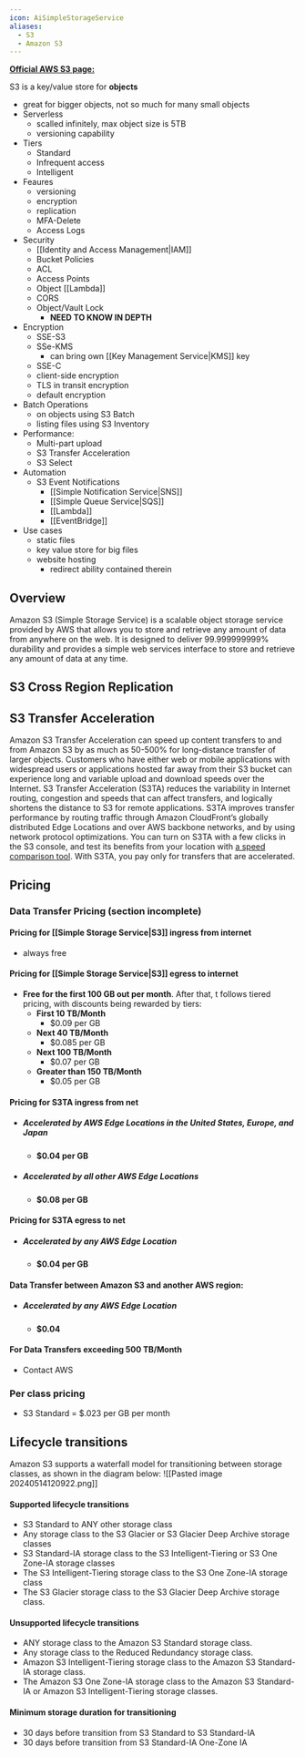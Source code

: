 ```yaml
---
icon: AiSimpleStorageService
aliases:
  - S3
  - Amazon S3
---
```

[**Official AWS S3 page:**](https://aws.amazon.com/s3/)

S3 is a key/value store for **objects**
- great for bigger objects, not so much for many small objects
- Serverless
	- scalled infinitely, max object size is 5TB
	- versioning capability
- Tiers
	- Standard
	- Infrequent access
	- Intelligent
- Feaures
	- versioning
	- encryption
	- replication
	- MFA-Delete
	- Access Logs
- Security
	- [[Identity and Access Management|IAM]]
	- Bucket Policies
	- ACL
	- Access Points
	- Object [[Lambda]]
	- CORS
	- Object/Vault Lock
		- **NEED TO KNOW IN DEPTH**
- Encryption
	- SSE-S3
	- SSe-KMS
		- can bring own [[Key Management Service|KMS]] key
	- SSE-C
	- client-side encryption
	- TLS in transit encryption
	- default encryption
- Batch Operations
	- on objects using S3 Batch
	- listing files using S3 Inventory
- Performance: 
	- Multi-part upload
	- S3 Transfer Acceleration
	- S3 Select
- Automation
	- S3 Event Notifications
		- [[Simple Notification Service|SNS]]
		- [[Simple Queue Service|SQS]]
		- [[Lambda]]
		- [[EventBridge]]
- Use cases
	- static files
	- key value store for big files
	- website hosting
		- redirect ability contained therein

## Overview 
Amazon S3 (Simple Storage Service) is a scalable object storage service provided by AWS that allows you to store and retrieve any amount of data from anywhere on the web. It is designed to deliver 99.999999999% durability and provides a simple web services interface to store and retrieve any amount of data at any time.
## S3 Cross Region Replication 

## S3 Transfer Acceleration
Amazon S3 Transfer Acceleration can speed up content transfers to and from Amazon S3 by as much as 50-500% for long-distance transfer of larger objects. Customers who have either web or mobile applications with widespread users or applications hosted far away from their S3 bucket can experience long and variable upload and download speeds over the Internet. S3 Transfer Acceleration (S3TA) reduces the variability in Internet routing, congestion and speeds that can affect transfers, and logically shortens the distance to S3 for remote applications. S3TA improves transfer performance by routing traffic through Amazon CloudFront’s globally distributed Edge Locations and over AWS backbone networks, and by using network protocol optimizations. You can turn on S3TA with a few clicks in the S3 console, and test its benefits from your location with [a speed comparison tool](http://s3-accelerate-speedtest.s3-accelerate.amazonaws.com/en/accelerate-speed-comparsion.html). With S3TA, you pay only for transfers that are accelerated.
## Pricing

### Data Transfer Pricing (section incomplete)

#### Pricing for [[Simple Storage Service|S3]] ingress **from** internet
- always free

#### Pricing for [[Simple Storage Service|S3]] egress **to** internet
- **Free for the first 100 GB out per month**.  After that, t follows tiered pricing, with discounts being rewarded by tiers:
	- **First 10 TB/Month**
		- $0.09 per GB
	- **Next 40 TB/Month**
		- $0.085 per GB
	- **Next 100 TB/Month**
		- $0.07 per GB
	- **Greater than 150 TB/Month**
		- $0.05 per GB


#### Pricing for S3TA ingress from net
- ##### Accelerated by AWS Edge Locations in the United States, Europe, and Japan
	- **$0.04 per GB**
- ##### Accelerated by all other AWS Edge Locations
	- **$0.08 per GB**

#### Pricing for S3TA egress to net
- ##### Accelerated by any AWS Edge Location
	- **$0.04 per GB**

#### Data Transfer between Amazon S3 and another AWS region:
- ##### Accelerated by any AWS Edge Location 
	- **$0.04**

#### For Data Transfers exceeding 500 TB/Month
- Contact AWS
### Per class pricing 
- S3 Standard = $.023 per GB per month


## Lifecycle transitions

Amazon S3 supports a waterfall model for transitioning between storage classes, as shown in the diagram below:
![[Pasted image 20240514120922.png]]
#### **Supported** lifecycle transitions
- S3 Standard to ANY other storage class
- Any storage class to the S3 Glacier or S3 Glacier Deep Archive storage classes
- S3 Standard-IA storage class to the S3 Intelligent-Tiering or S3 One Zone-IA storage classes
- The S3 Intelligent-Tiering storage class to the S3 One Zone-IA storage class
- The S3 Glacier storage class to the S3 Glacier Deep Archive storage class.

#### **Unsupported** lifecycle transitions
- ANY storage class to the Amazon S3 Standard storage class. 
- Any storage class to the Reduced Redundancy storage class. 
- Amazon S3 Intelligent-Tiering storage class to the Amazon S3 Standard-IA storage class. 
- The Amazon S3 One Zone-IA storage class to the Amazon S3 Standard-IA or Amazon S3 Intelligent-Tiering storage classes. 

#### Minimum storage duration for transitioning
- 30 days before transition from S3 Standard to S3 Standard-IA
- 30 days before transition from S3 Standard-IA One-Zone IA